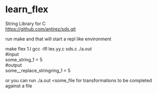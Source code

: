 # learn_flex

String Library for C  
https://github.com/antirez/sds.git   

run make and that will start a repl like environment  

make
flex 1.l
gcc -lfl lex.yy.c sds.c
./a.out  
#input    
some_string_1 = 5                    
#output  
some__replace_stringring_1 = 5


or you can run ./a.out <some_file  for transformations to be completed against a file  
